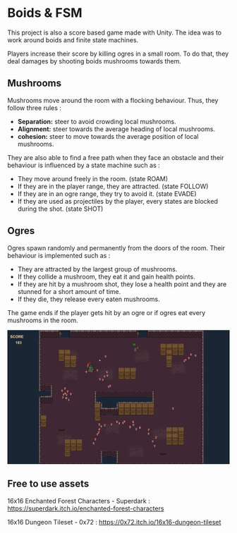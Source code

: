 # Boids & FSM

This project is also a score based game made with Unity. The idea was to work around boids and finite state machines.

Players increase their score by killing ogres in a small room. To do that, they deal damages by shooting boids mushrooms towards them.

## Mushrooms 

Mushrooms move around the room with a flocking behaviour. Thus, they follow three rules :
* **Separation:** steer to avoid crowding local mushrooms.
* **Alignment:** steer towards the average heading of local mushrooms.
* **cohesion:** steer to move towards the average position  of local mushrooms.

They are also able to find a free path when they face an obstacle and their behaviour is influenced by a state machine such as :
* They move around freely in the room. (state ROAM)
* If they are in the player range, they are attracted. (state FOLLOW)
* If they are in an ogre range, they try to avoid it. (state EVADE)
* If they are used as projectiles by the player, every states are blocked during the shot. (state SHOT)

## Ogres

Ogres spawn randomly and permanently from the doors of the room. Their behaviour is implemented such as :
* They are attracted by the largest group of mushrooms.
* If they collide a mushroom, they eat it and gain health points.
* If they are hit by a mushroom shot, they lose a health point and they are stunned for a short amount of time.
* If they die, they release every eaten mushrooms.

The game ends if the player gets hit by an ogre or if ogres eat every mushrooms in the room.

![Game view](https://github.com/vclimpont/boids/blob/master/Images/gameview.PNG)

## Free to use assets

16x16 Enchanted Forest Characters - Superdark : https://superdark.itch.io/enchanted-forest-characters

16x16 Dungeon Tileset - 0x72 : https://0x72.itch.io/16x16-dungeon-tileset

